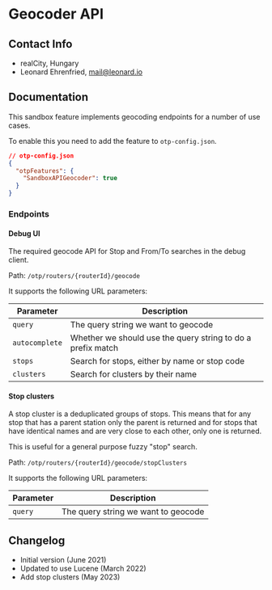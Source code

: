 # Geocoder API

## Contact Info

- realCity, Hungary
- Leonard Ehrenfried, [mail@leonard.io](mailto:mail@leonard.io)

## Documentation

This sandbox feature implements geocoding endpoints for a number of use cases.

To enable this you need to add the feature to `otp-config.json`. 

```json
// otp-config.json
{
  "otpFeatures": {
    "SandboxAPIGeocoder": true
  }
}
```

### Endpoints

#### Debug UI

The required geocode API for Stop and From/To searches in the debug client.

Path: `/otp/routers/{routerId}/geocode`

It supports the following URL parameters:

| Parameter      | Description                                                      |
|----------------|------------------------------------------------------------------|
| `query`        | The query string we want to geocode                              |
| `autocomplete` | Whether we should use the query string to do a prefix match      |
| `stops`        | Search for stops, either by name or stop code                    |
| `clusters`     | Search for clusters by their name                                |

#### Stop clusters

A stop cluster is a deduplicated groups of stops. This means that for any stop that has a parent
station only the parent is returned and for stops that have identical names and are very close
to each other, only one is returned.

This is useful for a general purpose fuzzy "stop" search.

Path: `/otp/routers/{routerId}/geocode/stopClusters`

It supports the following URL parameters:

| Parameter      | Description                                                      |
|----------------|------------------------------------------------------------------|
| `query`        | The query string we want to geocode                              |

## Changelog

- Initial version (June 2021)
- Updated to use Lucene (March 2022)
- Add stop clusters (May 2023)
